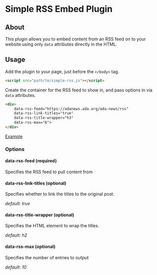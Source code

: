 # Simple RSS Embed Plugin

## About

This plugin allows you to embed content from an RSS feed on to your website using only `data` attributes directly in the HTML.

## Usage

Add the plugin to your page, just before the `</body>` tag.

```html
<script src="path/to/simple-rss.js"></script>
```

Create the container for the RSS feed to show in, and pass options in via `data` attributes.

```html
<div> 
    data-rss-feed="https://adanews.ada.org/ada-news/rss" 
    data-rss-link-titles="true" 
    data-rss-title-wrapper="h3" 
    data-rss-max="6">
</div>
```

[Example](http://codepen.io/nickmoreton/pen/pEZggP)

### Options

#### data-rss-feed (required)

Specifies the RSS feed to pull content from

#### data-rss-link-titles (optional)

Specifies whether to link the titles to the original post.

_default: true_

#### data-rss-title-wrapper (optional)

Specifies the HTML element to wrap the titles.

_default: h2_

#### data-rss-max (optional)

Specifies the number of entries to output

_default: 10_

